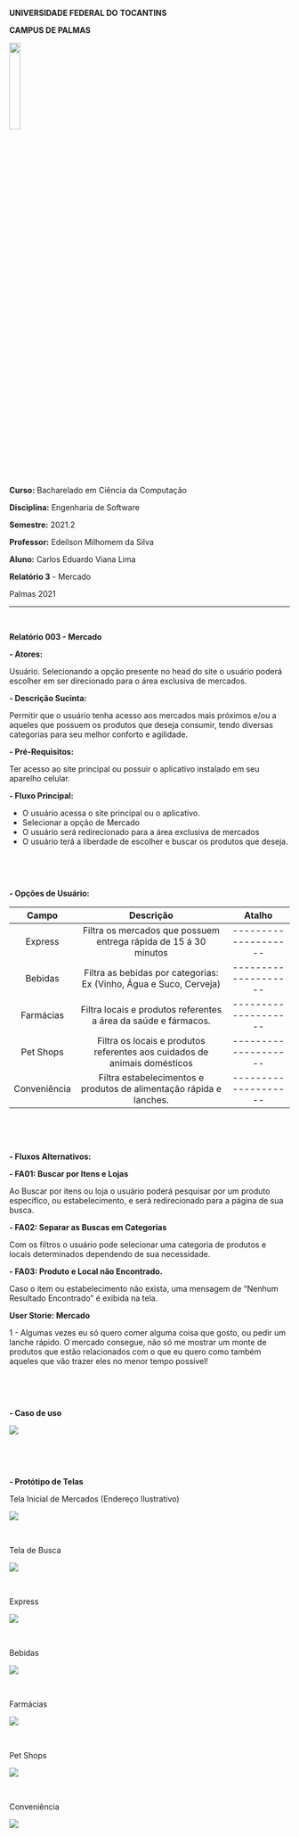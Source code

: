 ﻿**UNIVERSIDADE FEDERAL DO** **TOCANTINS** 

**CAMPUS DE PALMAS**

<img src="https://media.discordapp.net/attachments/775318617557696543/895406564142383144/Aspose.Words.79b20aef-3bdf-4b7f-a269-b46a3be6d9c4.001.png?width=419&height=462" style="width:20%">


**Curso:** Bacharelado em Ciência da Computação 

**Disciplina:** Engenharia de Software

**Semestre:** 2021.2

**Professor:** Edeilson Milhomem da Silva

**Aluno:** Carlos Eduardo Viana Lima  

**Relatório 3** - Mercado 

Palmas 2021

<hr/>

&nbsp;

**Relatório 003 - Mercado**

**- Atores:**

Usuário. Selecionando a opção presente no head do site o usuário poderá escolher em ser direcionado para o área exclusiva de mercados.



**- Descrição Sucinta:**

Permitir que o usuário tenha acesso aos mercados mais próximos e/ou a aqueles que possuem os produtos que deseja consumir, tendo diversas categorias para seu melhor conforto e agilidade.

**- Pré-Requisitos:**

Ter acesso ao site principal ou possuir o aplicativo instalado em seu aparelho celular.

**- Fluxo Principal:**

- O usuário acessa o site principal ou o aplicativo.
- Selecionar a opção de Mercado
- O usuário será redirecionado para a área exclusiva de mercados
- O usuário terá a liberdade de escolher e buscar os produtos que deseja.

&nbsp;

&nbsp;


**- Opções de Usuário:**


|**Campo**|**Descrição**|**Atalho**|
| :-: | :-: | :-: |
|Express|Filtra os mercados que possuem entrega rápida de 15 á 30 minutos|--------------------|
|Bebidas|Filtra as bebidas por categorias: Ex (Vinho, Água e Suco, Cerveja)|--------------------|
|Farmácias|Filtra locais e produtos referentes a área da saúde e fármacos.|--------------------|
|Pet Shops|Filtra os locais e produtos referentes aos cuidados de animais domésticos|--------------------|
|Conveniência|Filtra estabelecimentos e produtos de alimentação rápida e lanches.|--------------------|

&nbsp;

&nbsp;


**- Fluxos Alternativos:**

**- FA01: Buscar por Itens e Lojas**

Ao Buscar por itens ou loja o usuário poderá pesquisar por um produto específico, ou estabelecimento, e será redirecionado para a página de sua busca.



**- FA02: Separar as Buscas em Categorias**

Com os filtros o usuário pode selecionar uma categoria de produtos e locais determinados dependendo de sua necessidade.

**- FA03: Produto e Local não Encontrado.**

Caso o item ou estabelecimento não exista, uma mensagem de “Nenhum Resultado Encontrado” é exibida na tela.


**User Storie: Mercado**

1 - Algumas vezes eu só quero comer alguma coisa que gosto, ou pedir um lanche rápido. O mercado consegue, não só me mostrar um monte de produtos que estão relacionados com o que eu quero como também aqueles que vão trazer eles no menor tempo possível!

&nbsp;

&nbsp;


**- Caso de uso**

<img src="https://cdn.discordapp.com/attachments/775318617557696543/895406962504790047/Aspose.Words.79b20aef-3bdf-4b7f-a269-b46a3be6d9c4.002.png"/>

&nbsp;

&nbsp;

**- Protótipo de Telas**


Tela Inicial de Mercados (Endereço Ilustrativo)

<img src="https://media.discordapp.net/attachments/775318617557696543/895410264172810300/unknown.png?width=780&height=399"/>

&nbsp;

Tela de Busca

<img src="https://media.discordapp.net/attachments/775318617557696543/895409015503347732/unknown.png?width=780&height=398"/>

&nbsp;

Express

<img src="https://media.discordapp.net/attachments/775318617557696543/895410368346718248/unknown.png?width=780&height=398"/>

&nbsp;

Bebidas

<img src="https://media.discordapp.net/attachments/775318617557696543/895409282168803418/unknown.png?width=780&height=399"/>

&nbsp;

Farmácias

<img src="https://media.discordapp.net/attachments/775318617557696543/895409445947977778/unknown.png?width=780&height=399"/>

&nbsp;

Pet Shops

<img src="https://media.discordapp.net/attachments/775318617557696543/895409610914168862/unknown.png?width=780&height=398"/>

&nbsp;

Conveniência

<img src="https://media.discordapp.net/attachments/775318617557696543/895409809975804034/unknown.png?width=780&height=399"/>


